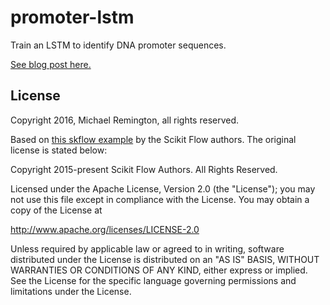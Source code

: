 # promoter-lstm
Train an LSTM to identify DNA promoter sequences.

[See blog post here.](http://remingm.github.io/machine/learning/tensorflow/neural/networks/bioinformatics/2016/07/13/promoter-analysis.html)

## License

Copyright 2016, Michael Remington, all rights reserved.

Based on [this skflow example](https://github.com/tensorflow/skflow/blob/c780f0f669137a324657284e18d1a95e94c39f27/examples/text_classification_builtin_rnn_model.py) by the Scikit Flow authors. The original license is stated below:

  Copyright 2015-present Scikit Flow Authors. All Rights Reserved.

  Licensed under the Apache License, Version 2.0 (the "License");
  you may not use this file except in compliance with the License.
  You may obtain a copy of the License at

   http://www.apache.org/licenses/LICENSE-2.0

  Unless required by applicable law or agreed to in writing, software
  distributed under the License is distributed on an "AS IS" BASIS,
  WITHOUT WARRANTIES OR CONDITIONS OF ANY KIND, either express or implied.
  See the License for the specific language governing permissions and
  limitations under the License.

